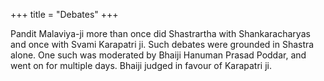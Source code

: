 +++
title = "Debates"
+++

Pandit Malaviya-ji more than once did Shastrartha with Shankaracharyas and once with Svami Karapatri ji. Such debates were grounded in Shastra alone. One such was moderated by Bhaiji Hanuman Prasad Poddar, and went on for multiple days. Bhaiji judged in favour of Karapatri ji.

